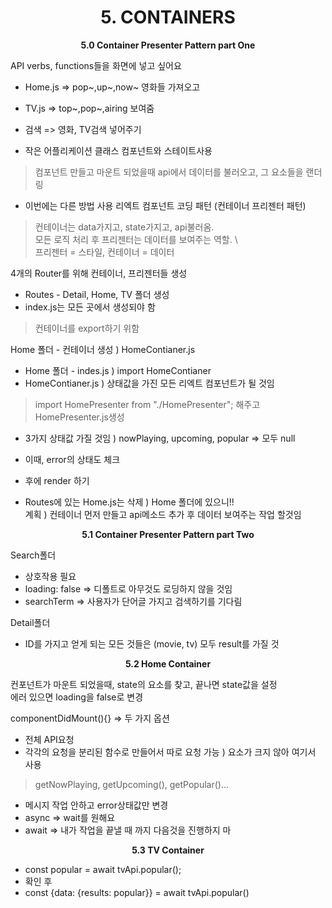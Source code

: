 <h1 align="center">
5. CONTAINERS
</h1> 
<p align="center">
  <strong>5.0 Container Presenter Pattern part One</strong><br>
</p>

API verbs, functions들을 화면에 넣고 싶어요 
+ Home.js => pop~,up~,now~ 영화들 가져오고
+ TV.js => top~,pop~,airing 보여줌
+ 검색 => 영화, TV검색 넣어주기

+ 작은 어플리케이션 
클래스 컴포넌트와 스테이트사용
> 컴포넌트 만들고 마운트 되었을때 api에서 데이터를 불러오고, 그 요소들을 랜더링
+ 이번에는 다른 방법 사용
리엑트 컴포넌트 코딩 패턴 (컨테이너 프리젠터 패턴)
> 컨테이너는 data가지고, state가지고, api불러옴. \
> 모든 로직 처리 후 프리젠터는 데이터를 보여주는 역할. \  
> 프리젠터 = 스타일, 컨테이너 = 데이터

4개의 Router를 위해 컨테이너, 프리젠터들 생성
+ Routes - Detail, Home, TV 폴더 생성
+ index.js는 모든 곳에서 생성되야 함
> 컨테이너를 export하기 위함

Home 폴더 - 컨테이너 생성 ) HomeContianer.js
+ Home 폴더 - indes.js ) import HomeContianer
+ HomeContianer.js ) 상태값을 가진 모든 리엑트 컴포넌트가 될 것임
> import HomePresenter from "./HomePresenter"; 해주고 HomePresenter.js생성
+ 3가지 상태값 가질 것임 ) nowPlaying, upcoming, popular => 모두 null
+ 이때, error의 상태도 체크
+ 후에 render 하기

+ Routes에 있는 Home.js는 삭제 ) Home 폴더에 있으니!! \
계획 ) 컨테이너 먼저 만들고 api메소드 추가 후 데이터 보여주는 작업 할것임


<p align="center">
  <strong>5.1 Container Presenter Pattern part Two</strong><br>
</p>

Search폴더
+ 상호작용 필요
+ loading: false => 디폴트로 아무것도 로딩하지 않을 것임
+ searchTerm => 사용자가 단어글 가지고 검색하기를 기다림

Detail폴더
+ ID를 가지고 얻게 되는 모든 것들은 (movie, tv) 모두 result를 가질 것

<p align="center">
  <strong>5.2 Home Container </strong><br>
</p>

컨포넌트가 마운트 되었을때, state의 요소를 찾고, 끝나면 state값을 설정 \
에러 있으면 loading을 false로 변경

componentDidMount(){} => 두 가지 옵션
+ 전체 API요청 
+ 각각의 요청을 분리된 함수로 만들어서 따로 요청 가능 ) 요소가 크지 않아 여기서 사용
> getNowPlaying, getUpcoming(), getPopular()...

+ 메시지 작업 안하고 error상태값만 변경
+ async => wait를 원해요
+ await => 내가 작업을 끝낼 때 까지 다음것을 진행하지 마

<p align="center">
  <strong>5.3 TV Container </strong><br>
</p>

+ const popular = await tvApi.popular();
+ 확인 후
+ const {data: {results: popular}} = await tvApi.popular() 
